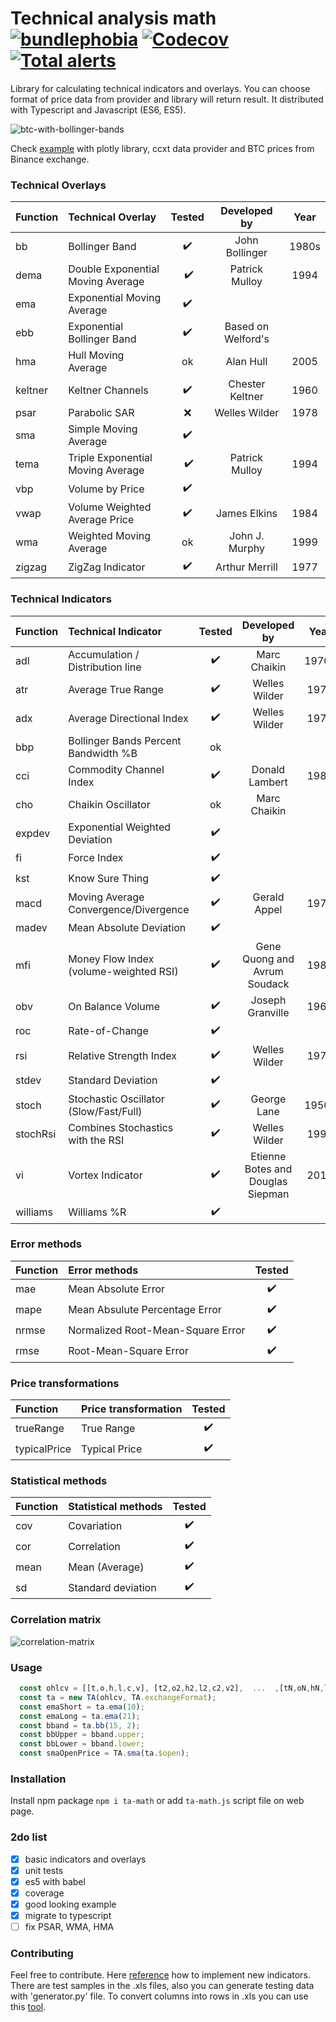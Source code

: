 
# Technical analysis math [![bundlephobia](https://badgen.net/bundlephobia/minzip/ta-math)](https://bundlephobia.com/result?p=ta-math) [![Codecov](https://img.shields.io/codecov/c/github/munrocket/ta-math.svg)](https://codecov.io/gh/munrocket/ta-math) [![Total alerts](https://img.shields.io/lgtm/alerts/g/munrocket/ta-math.svg?logo=lgtm&logoWidth=18)](https://lgtm.com/projects/g/munrocket/ta-math/alerts/)

Library for calculating technical indicators and overlays. You can choose format of price data
from provider and library will return result. It distributed with Typescript and Javascript (ES6, ES5).

![btc-with-bollinger-bands](https://i.imgur.com/moDdzmM.png)

Check [example](https://munrocket.github.io/ta-math/example/index.html) with plotly library, ccxt data provider and BTC prices from Binance exchange.

[//]: # (used emoji ➖✔️️❔❌:suspect:)

### Technical Overlays
| Function  | Technical Overlay                     | Tested   | Developed by       | Year |
|:----------|:--------------------------------------|:--------:|:------------------:|:----:|
| bb        | Bollinger Band                        |    ✔️️    | John Bollinger    | 1980s|
| dema      | Double Exponential Moving Average     |   ️ ✔️️    | Patrick  Mulloy   | 1994 |
| ema       | Exponential Moving Average            |    ✔️️    |                   |      |
| ebb       | Exponential Bollinger Band            |    ✔️️    | Based on Welford's|      |
| hma       | Hull Moving Average                   |    ok    | Alan Hull         | 2005 |
| keltner   | Keltner Channels                      |    ✔️️    | Chester Keltner   | 1960 |
| psar      | Parabolic SAR                         |    ❌    | Welles Wilder     | 1978 |
| sma       | Simple Moving Average                 |    ✔️️    |                   |      |
| tema      | Triple Exponential Moving Average     |   ️ ✔️️    | Patrick  Mulloy   | 1994 |
| vbp       | Volume by Price                       |    ✔️️    |                   |      |
| vwap      | Volume Weighted Average Price         |    ✔️️    | James Elkins      | 1984 |
| wma       | Weighted Moving Average               |    ️ok    | John J. Murphy    | 1999 |
| zigzag    | ZigZag Indicator                      |    ✔️️    | Arthur Merrill    | 1977 |

### Technical Indicators
| Function  | Technical Indicator                   | Tested  | Developed by                      | Year |
|:----------|:--------------------------------------|:-------:|:---------------------------------:|:----:|
| adl       | Accumulation / Distribution line      |   ✔️    | Marc Chaikin                      | 1970s|
| atr       | Average True Range                    |   ✔️    | Welles Wilder                     | 1978 |
| adx       | Average Directional Index             |   ✔️    | Welles Wilder                     | 1978 |
| bbp       | Bollinger Bands Percent Bandwidth %B  |   ok   |                                   |      |
| cci       | Commodity Channel Index               |   ✔️    | Donald Lambert                    | 1980 |
| cho       | Chaikin Oscillator                    |   ok   |  Marc Chaikin                     |      |
| expdev    | Exponential Weighted Deviation        |   ✔️    |                                   |      |
| fi        | Force Index                           |   ✔️    |                                   |      |
| kst       | Know Sure Thing                       |   ✔️    |                                   |      |
| macd      | Moving Average Convergence/Divergence |   ✔️    | Gerald Appel                      | 1979 |
| madev     | Mean Absolute Deviation               |   ✔️    |                                   |      |
| mfi       | Money Flow Index (volume-weighted RSI)|   ✔️    | Gene Quong and Avrum Soudack      | 1989 |
| obv       | On Balance Volume                     |   ✔️    | Joseph Granville                  | 1963 |
| roc       | Rate-of-Change                        |   ✔️    |                                   |      |
| rsi       | Relative Strength Index               |   ✔️    | Welles Wilder                     | 1978 |
| stdev     | Standard Deviation                    |   ✔️️    |                                   |      |
| stoch     | Stochastic Oscillator (Slow/Fast/Full)|   ✔️    | George Lane                       | 1950s|
| stochRsi  | Combines Stochastics with the RSI     |   ✔️    | Welles Wilder                     | 1994 |
| vi        | Vortex Indicator                      |   ✔️    | Etienne Botes and Douglas Siepman | 2010 |
| williams  | Williams %R                           |   ✔️    |                                   |      |

### Error methods
| Function  | Error methods                         | Tested  |
|:----------|:--------------------------------------|:-------:|
| mae       | Mean Absolute Error                   |    ✔️   |
| mape      | Mean Absulute Percentage Error        |    ✔️   |
| nrmse     | Normalized Root-Mean-Square Error     |    ✔️   |
| rmse      | Root-Mean-Square Error                |    ✔️   |

### Price transformations
| Function     | Price transformation               | Tested  |
|:-------------|:-----------------------------------|:-------:|
| trueRange    | True Range                         |    ✔️   |
| typicalPrice | Typical Price                      |    ✔️   |

### Statistical methods
| Function  | Statistical methods                    | Tested  |
|:----------|:--------------------------------------|:-------:|
| cov       | Covariation                           |    ✔️   |
| cor       | Correlation                           |    ✔️   |
| mean      | Mean (Average)                        |    ✔️   |
| sd        | Standard deviation                    |    ✔️   |

### Correlation matrix
![correlation-matrix](https://i.imgur.com/6tVQifE.png)

[//]: # (### Forecasting methods )
[//]: # (| Function     | Method                          | Tested  | Developed by                   | Year |)
[//]: # (|:-------------|:--------------------------------|:-------:|:------------------------------:|:----:|)
[//]: # (| holtWinters  | Holt-Winters Filtering          |    ❌   | C. C. Holt and P. R. Winters   | 1957 |)

### Usage
```javascript
  const ohlcv = [[t,o,h,l,c,v], [t2,o2,h2,l2,c2,v2],  ...  ,[tN,oN,hN,lN,cN,vN]];
  const ta = new TA(ohlcv, TA.exchangeFormat);
  const emaShort = ta.ema(10);
  const emaLong = ta.ema(21);
  const bband = ta.bb(15, 2);
  const bbUpper = bband.upper;
  const bbLower = bband.lower;
  const smaOpenPrice = TA.sma(ta.$open);
```

### Installation
Install npm package `npm i ta-math` or add `ta-math.js` script file on web page.

### 2do list
- [X] basic indicators and overlays
- [X] unit tests
- [X] es5 with babel
- [X] coverage
- [X] good looking example
- [X] migrate to typescript
- [ ] fix PSAR, WMA, HMA

### Contributing
Feel free to contribute. Here [reference](http://stockcharts.com/school/doku.php?id=chart_school:technical_indicators)
how to implement new indicators. There are test samples in the .xls files, also you can generate testing data
with 'generator.py' file. To convert columns into rows in .xls you can use this
[tool](https://www.browserling.com/tools/text-columns-to-rows).
